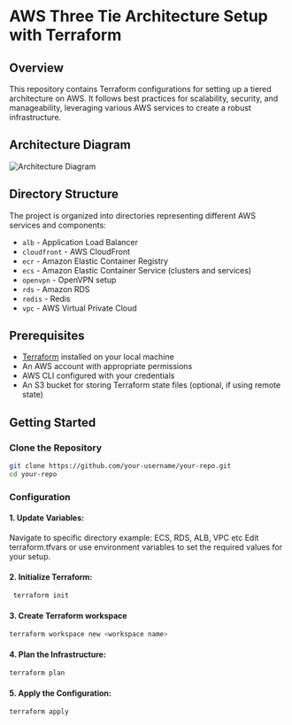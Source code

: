 # AWS Three Tie Architecture Setup with Terraform

## Overview

This repository contains Terraform configurations for setting up a tiered architecture on AWS. It follows best practices for scalability, security, and manageability, leveraging various AWS services to create a robust infrastructure.

## Architecture Diagram

![Architecture Diagram](path-to-your-architecture-image)

## Directory Structure

The project is organized into directories representing different AWS services and components:

- `alb` - Application Load Balancer
- `cloudfront` - AWS CloudFront
- `ecr` - Amazon Elastic Container Registry
- `ecs` - Amazon Elastic Container Service (clusters and services)
- `openvpn` - OpenVPN setup
- `rds` - Amazon RDS
- `redis` - Redis
- `vpc` - AWS Virtual Private Cloud

## Prerequisites

- [Terraform](https://www.terraform.io/downloads.html) installed on your local machine
- An AWS account with appropriate permissions
- AWS CLI configured with your credentials
- An S3 bucket for storing Terraform state files (optional, if using remote state)

## Getting Started

### Clone the Repository

```bash
git clone https://github.com/your-username/your-repo.git
cd your-repo
```
### Configuration
#### 1. Update Variables:
   
   Navigate to specific directory example: ECS, RDS, ALB, VPC etc
   Edit terraform.tfvars or use environment variables to set the required values for your setup.
   
#### 2. Initialize Terraform:
   ```bash
    terraform init
   ```
#### 3. Create Terraform workspace
   ```bash
   terraform workspace new <workspace name>
   ```
#### 4. Plan the Infrastructure:
   ```bash
   terraform plan
   ```
#### 5. Apply the Configuration:
   ```bash
   terraform apply
   ```


   

